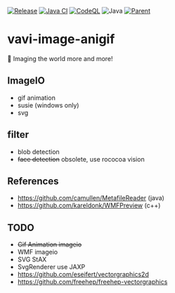 [![Release](https://jitpack.io/v/umjammer/vavi-image-anigif.svg)](https://jitpack.io/#umjammer/vavi-image-anigif)
[![Java CI](https://github.com/umjammer/vavi-image-anigif/actions/workflows/maven.yml/badge.svg)](https://github.com/umjammer/vavi-image-anigif/actions/workflows/maven.yml)
[![CodeQL](https://github.com/umjammer/vavi-image-anigif/actions/workflows/codeql-analysis.yml/badge.svg)](https://github.com/umjammer/vavi-image-anigif/actions/workflows/codeql-analysis.yml)
![Java](https://img.shields.io/badge/Java-17-b07219)
[![Parent](https://img.shields.io/badge/Parent-vavi--image--sandbox-pink)](https://github.com/umjammer/vavi-image-sandbox)

# vavi-image-anigif

🎨 Imaging the world more and more!

## ImageIO

  * gif animation
  * susie (windows only)
  * svg

## filter

  * blob detection
  * ~~face detection~~ obsolete, use rococoa vision 

## References

 * https://github.com/camullen/MetafileReader (java)
 * https://github.com/kareldonk/WMFPreview (c++)

## TODO

 * ~~Gif Animation imageio~~
 * WMF imageio
 * SVG StAX
 * SvgRenderer use JAXP
 * https://github.com/eseifert/vectorgraphics2d
 * https://github.com/freehep/freehep-vectorgraphics